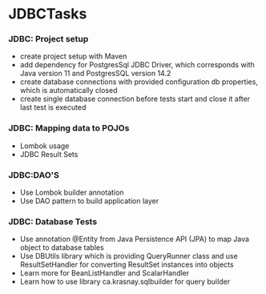 # JDBCTasks

### JDBC: Project setup
- create project setup with Maven
- add dependency for PostgresSql JDBC Driver, which corresponds with Java version 11 
and PostgresSQL version 14.2
- create database connections with provided configuration db properties, which is 
automatically closed
- create single database connection before tests start and close it after last test is executed 

### JDBC: Mapping data to POJOs
- Lombok usage
- JDBC Result Sets

### JDBC:DAO'S
- Use Lombok builder annotation
- Use DAO pattern to build application layer

### JDBC: Database Tests
- Use annotation @Entity from Java Persistence API (JPA) to map Java object to database tables
- Use DBUtils library which is providing QueryRunner class and use ResultSetHandler for converting ResultSet instances 
  into objects
- Learn more for BeanListHandler and ScalarHandler
- Learn how to use  library ca.krasnay.sqlbuilder for query builder